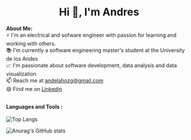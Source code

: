 # <h1 align="center">Hi 👋, I'm Andres</h1>
    
<div>
<strong>About Me:</strong><br>
⚡  I'm an electrical and sofware engineer with passion for learning and working with others. <br>
📚 I'm currently a software engineering master's student at the University de los Andes<br>
📈 I'm passionate about software development, data analysis and data visualization<br>
📫 Reach me at <a href="mailto:andelahozg@gmail.com">andelahozg@gmail.com</a><br>
😄 Find me on <a href="https://www.linkedin.com/in/anfedelahoz/">Linkedin</a><br><br>
  
<strong>Languages and Tools :</strong><br><br>
![Top Langs](https://github-readme-stats.vercel.app/api/top-langs/?username=anfedelahoz&layout=compact)

![Anurag's GitHub stats](https://github-readme-stats.vercel.app/api?username=anfedelahoz)
<!--
**anfedelahoz/anfedelahoz** is a ✨ _special_ ✨ repository because its `README.md` (this file) appears on your GitHub profile.

Here are some ideas to get you started:

- 💻 I’m currently working on ...
- 🌱 I’m currently learning ...
- 👯 I’m looking to collaborate on ...
- 🤔 I’m looking for help with ...
- 💬 Ask me about ...
- 📫 How to reach me: ...
- 😄 Pronouns: ...
- ⚡ Fun fact: ...
-->
